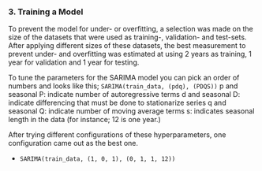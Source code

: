 ### 3. Training a Model

To prevent the model for under- or overfitting, a selection was made on the size of the datasets that were used as training-, validation- and test-sets.
After applying different sizes of these datasets, the best measurement to prevent under- and overfitting was estimated at using 2 years as training, 1 year for validation and 1 year for testing.

To tune the parameters for the SARIMA model you can pick an order of numbers and looks like this; ` SARIMA(train_data, (pdq), (PDQS)) `
p and seasonal P: indicate number of autoregressive terms
d and seasonal D: indicate differencing that must be done to stationarize series
q and seasonal Q: indicate number of moving average terms
s: indicates seasonal length in the data (for instance; 12 is one year.)

After trying different configurations of these hyperparameters, one configuration came out as the best one.
- `SARIMA(train_data, (1, 0, 1), (0, 1, 1, 12))`
